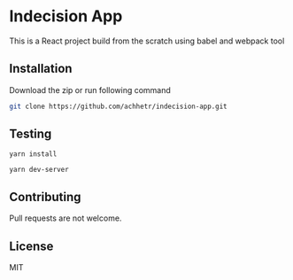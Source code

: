 # Indecision App

This is a React project build from the scratch using babel and webpack tool

## Installation

Download the zip or run following command

```bash
git clone https://github.com/achhetr/indecision-app.git
```

## Testing

```
yarn install
```

```
yarn dev-server
```

## Contributing

Pull requests are not welcome.

## License

MIT
